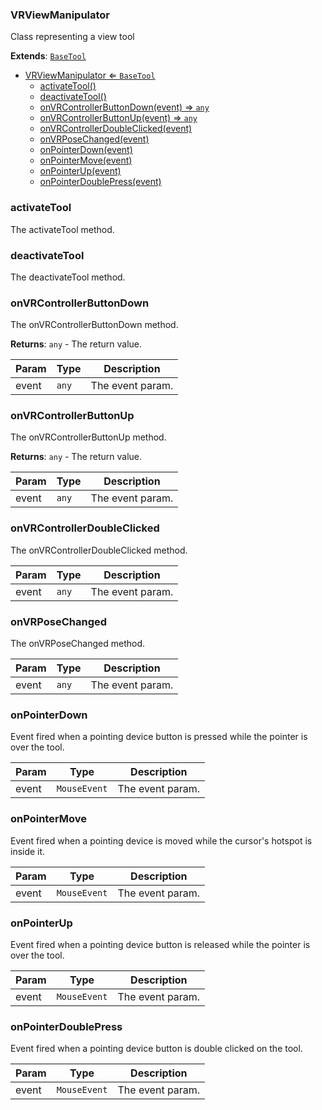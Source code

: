<a name="VRViewManipulator"></a>

### VRViewManipulator 
Class representing a view tool


**Extends**: <code>[BaseTool](api/SceneTree\Manipulators\BaseTool.md)</code>  

* [VRViewManipulator ⇐ <code>BaseTool</code>](#VRViewManipulator)
    * [activateTool()](#activateTool)
    * [deactivateTool()](#deactivateTool)
    * [onVRControllerButtonDown(event) ⇒ <code>any</code>](#onVRControllerButtonDown)
    * [onVRControllerButtonUp(event) ⇒ <code>any</code>](#onVRControllerButtonUp)
    * [onVRControllerDoubleClicked(event)](#onVRControllerDoubleClicked)
    * [onVRPoseChanged(event)](#onVRPoseChanged)
    * [onPointerDown(event)](#onPointerDown)
    * [onPointerMove(event)](#onPointerMove)
    * [onPointerUp(event)](#onPointerUp)
    * [onPointerDoublePress(event)](#onPointerDoublePress)

<a name="VRViewManipulator+activateTool"></a>

### activateTool
The activateTool method.


<a name="VRViewManipulator+deactivateTool"></a>

### deactivateTool
The deactivateTool method.


<a name="VRViewManipulator+onVRControllerButtonDown"></a>

### onVRControllerButtonDown
The onVRControllerButtonDown method.


**Returns**: <code>any</code> - The return value.  

| Param | Type | Description |
| --- | --- | --- |
| event | <code>any</code> | The event param. |

<a name="VRViewManipulator+onVRControllerButtonUp"></a>

### onVRControllerButtonUp
The onVRControllerButtonUp method.


**Returns**: <code>any</code> - The return value.  

| Param | Type | Description |
| --- | --- | --- |
| event | <code>any</code> | The event param. |

<a name="VRViewManipulator+onVRControllerDoubleClicked"></a>

### onVRControllerDoubleClicked
The onVRControllerDoubleClicked method.



| Param | Type | Description |
| --- | --- | --- |
| event | <code>any</code> | The event param. |

<a name="VRViewManipulator+onVRPoseChanged"></a>

### onVRPoseChanged
The onVRPoseChanged method.



| Param | Type | Description |
| --- | --- | --- |
| event | <code>any</code> | The event param. |

<a name="VRViewManipulator+onPointerDown"></a>

### onPointerDown
Event fired when a pointing device button is pressed while the pointer is over the tool.



| Param | Type | Description |
| --- | --- | --- |
| event | <code>MouseEvent</code> | The event param. |

<a name="VRViewManipulator+onPointerMove"></a>

### onPointerMove
Event fired when a pointing device is moved while the cursor's hotspot is inside it.



| Param | Type | Description |
| --- | --- | --- |
| event | <code>MouseEvent</code> | The event param. |

<a name="VRViewManipulator+onPointerUp"></a>

### onPointerUp
Event fired when a pointing device button is released while the pointer is over the tool.



| Param | Type | Description |
| --- | --- | --- |
| event | <code>MouseEvent</code> | The event param. |

<a name="VRViewManipulator+onPointerDoublePress"></a>

### onPointerDoublePress
Event fired when a pointing device button is double clicked on the tool.



| Param | Type | Description |
| --- | --- | --- |
| event | <code>MouseEvent</code> | The event param. |

